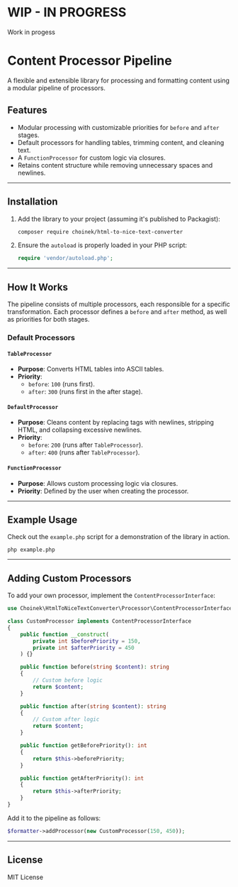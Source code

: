 
# WIP - IN PROGRESS

Work in progess

# Content Processor Pipeline

A flexible and extensible library for processing and formatting content using a modular pipeline of processors.

## Features

- Modular processing with customizable priorities for `before` and `after` stages.
- Default processors for handling tables, trimming content, and cleaning text.
- A `FunctionProcessor` for custom logic via closures.
- Retains content structure while removing unnecessary spaces and newlines.

---

## Installation

1. Add the library to your project (assuming it's published to Packagist):

   ```bash
   composer require choinek/html-to-nice-text-converter
   ```

2. Ensure the `autoload` is properly loaded in your PHP script:

   ```php
   require 'vendor/autoload.php';
   ```

---

## How It Works

The pipeline consists of multiple processors, each responsible for a specific transformation. Each processor defines a `before` and `after` method, as well as priorities for both stages.

### Default Processors

#### `TableProcessor`
- **Purpose**: Converts HTML tables into ASCII tables.
- **Priority**:
   - `before`: `100` (runs first).
   - `after`: `300` (runs first in the after stage).

#### `DefaultProcessor`
- **Purpose**: Cleans content by replacing tags with newlines, stripping HTML, and collapsing excessive newlines.
- **Priority**:
   - `before`: `200` (runs after `TableProcessor`).
   - `after`: `400` (runs after `TableProcessor`).

#### `FunctionProcessor`
- **Purpose**: Allows custom processing logic via closures.
- **Priority**: Defined by the user when creating the processor.

---

## Example Usage

Check out the `example.php` script for a demonstration of the library in action.

```php example.php```

---

## Adding Custom Processors

To add your own processor, implement the `ContentProcessorInterface`:

```php
use Choinek\HtmlToNiceTextConverter\Processor\ContentProcessorInterface;

class CustomProcessor implements ContentProcessorInterface
{
    public function __construct(
        private int $beforePriority = 150,
        private int $afterPriority = 450
    ) {}

    public function before(string $content): string
    {
        // Custom before logic
        return $content;
    }

    public function after(string $content): string
    {
        // Custom after logic
        return $content;
    }

    public function getBeforePriority(): int
    {
        return $this->beforePriority;
    }

    public function getAfterPriority(): int
    {
        return $this->afterPriority;
    }
}
```

Add it to the pipeline as follows:

```php
$formatter->addProcessor(new CustomProcessor(150, 450));
```

---

## License

MIT License
